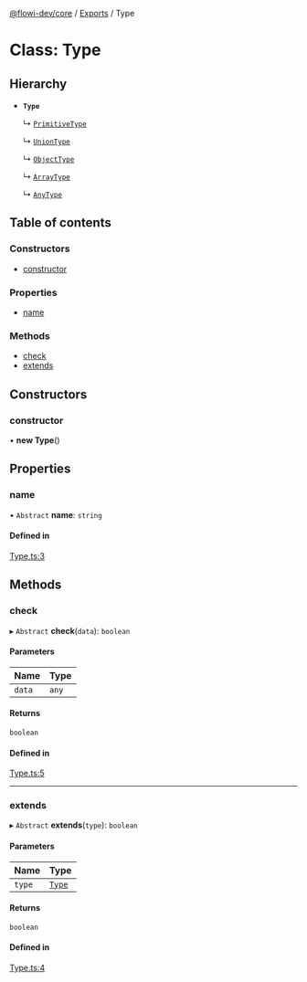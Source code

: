 [@flowi-dev/core](../README.md) / [Exports](../modules.md) / Type

# Class: Type

## Hierarchy

- **`Type`**

  ↳ [`PrimitiveType`](PrimitiveType.md)

  ↳ [`UnionType`](UnionType.md)

  ↳ [`ObjectType`](ObjectType.md)

  ↳ [`ArrayType`](ArrayType.md)

  ↳ [`AnyType`](AnyType.md)

## Table of contents

### Constructors

- [constructor](Type.md#constructor)

### Properties

- [name](Type.md#name)

### Methods

- [check](Type.md#check)
- [extends](Type.md#extends)

## Constructors

### constructor

• **new Type**()

## Properties

### name

• `Abstract` **name**: `string`

#### Defined in

[Type.ts:3](https://github.com/flowi-dev/core/blob/51677ec/src/classes/Type.ts#L3)

## Methods

### check

▸ `Abstract` **check**(`data`): `boolean`

#### Parameters

| Name | Type |
| :------ | :------ |
| `data` | `any` |

#### Returns

`boolean`

#### Defined in

[Type.ts:5](https://github.com/flowi-dev/core/blob/51677ec/src/classes/Type.ts#L5)

___

### extends

▸ `Abstract` **extends**(`type`): `boolean`

#### Parameters

| Name | Type |
| :------ | :------ |
| `type` | [`Type`](Type.md) |

#### Returns

`boolean`

#### Defined in

[Type.ts:4](https://github.com/flowi-dev/core/blob/51677ec/src/classes/Type.ts#L4)
